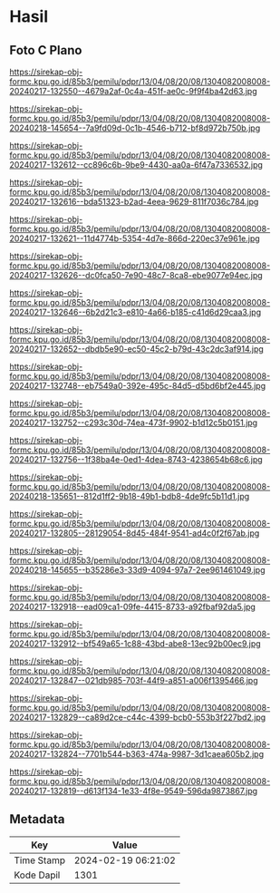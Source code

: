# Hasil

## Foto C Plano

https://sirekap-obj-formc.kpu.go.id/85b3/pemilu/pdpr/13/04/08/20/08/1304082008008-20240217-132550--4679a2af-0c4a-451f-ae0c-9f9f4ba42d63.jpg

https://sirekap-obj-formc.kpu.go.id/85b3/pemilu/pdpr/13/04/08/20/08/1304082008008-20240218-145654--7a9fd09d-0c1b-4546-b712-bf8d972b750b.jpg

https://sirekap-obj-formc.kpu.go.id/85b3/pemilu/pdpr/13/04/08/20/08/1304082008008-20240217-132612--cc896c6b-9be9-4430-aa0a-6f47a7336532.jpg

https://sirekap-obj-formc.kpu.go.id/85b3/pemilu/pdpr/13/04/08/20/08/1304082008008-20240217-132616--bda51323-b2ad-4eea-9629-811f7036c784.jpg

https://sirekap-obj-formc.kpu.go.id/85b3/pemilu/pdpr/13/04/08/20/08/1304082008008-20240217-132621--11d4774b-5354-4d7e-866d-220ec37e961e.jpg

https://sirekap-obj-formc.kpu.go.id/85b3/pemilu/pdpr/13/04/08/20/08/1304082008008-20240217-132626--dc0fca50-7e90-48c7-8ca8-ebe9077e94ec.jpg

https://sirekap-obj-formc.kpu.go.id/85b3/pemilu/pdpr/13/04/08/20/08/1304082008008-20240217-132646--6b2d21c3-e810-4a66-b185-c41d6d29caa3.jpg

https://sirekap-obj-formc.kpu.go.id/85b3/pemilu/pdpr/13/04/08/20/08/1304082008008-20240217-132652--dbdb5e90-ec50-45c2-b79d-43c2dc3af914.jpg

https://sirekap-obj-formc.kpu.go.id/85b3/pemilu/pdpr/13/04/08/20/08/1304082008008-20240217-132748--eb7549a0-392e-495c-84d5-d5bd6bf2e445.jpg

https://sirekap-obj-formc.kpu.go.id/85b3/pemilu/pdpr/13/04/08/20/08/1304082008008-20240217-132752--c293c30d-74ea-473f-9902-b1d12c5b0151.jpg

https://sirekap-obj-formc.kpu.go.id/85b3/pemilu/pdpr/13/04/08/20/08/1304082008008-20240217-132756--1f38ba4e-0ed1-4dea-8743-4238654b68c6.jpg

https://sirekap-obj-formc.kpu.go.id/85b3/pemilu/pdpr/13/04/08/20/08/1304082008008-20240218-135651--812d1ff2-9b18-49b1-bdb8-4de9fc5b11d1.jpg

https://sirekap-obj-formc.kpu.go.id/85b3/pemilu/pdpr/13/04/08/20/08/1304082008008-20240217-132805--28129054-8d45-484f-9541-ad4c0f2f67ab.jpg

https://sirekap-obj-formc.kpu.go.id/85b3/pemilu/pdpr/13/04/08/20/08/1304082008008-20240218-145655--b35286e3-33d9-4094-97a7-2ee961461049.jpg

https://sirekap-obj-formc.kpu.go.id/85b3/pemilu/pdpr/13/04/08/20/08/1304082008008-20240217-132918--ead09ca1-09fe-4415-8733-a92fbaf92da5.jpg

https://sirekap-obj-formc.kpu.go.id/85b3/pemilu/pdpr/13/04/08/20/08/1304082008008-20240217-132912--bf549a65-1c88-43bd-abe8-13ec92b00ec9.jpg

https://sirekap-obj-formc.kpu.go.id/85b3/pemilu/pdpr/13/04/08/20/08/1304082008008-20240217-132847--021db985-703f-44f9-a851-a006f1395466.jpg

https://sirekap-obj-formc.kpu.go.id/85b3/pemilu/pdpr/13/04/08/20/08/1304082008008-20240217-132829--ca89d2ce-c44c-4399-bcb0-553b3f227bd2.jpg

https://sirekap-obj-formc.kpu.go.id/85b3/pemilu/pdpr/13/04/08/20/08/1304082008008-20240217-132824--7701b544-b363-474a-9987-3d1caea605b2.jpg

https://sirekap-obj-formc.kpu.go.id/85b3/pemilu/pdpr/13/04/08/20/08/1304082008008-20240217-132819--d613f134-1e33-4f8e-9549-596da9873867.jpg


## Metadata

| Key        | Value               |
| ---------- | ------------------- |
| Time Stamp | 2024-02-19 06:21:02 |
| Kode Dapil | 1301                |



